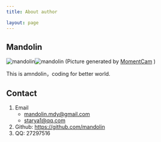 ```yaml
---
title: About author

layout: page
---
```


## Mandolin
![mandolin](http://hia.g56.me/img/mandolin/mandolin0.jpg)![mandolin](http://hia.g56.me/img/mandolin/mandolin1.jpg)
(Picture generated by [MomentCam](http://www.manboker.com/) )
<!-- MomentCam -->

This is amndolin，coding for better world.
<!-- @todo 增加详细介绍 -->

## Contact
1. Email
    - <mandolin.mdy@gmail.com>
    - <starya1@qq.com>
1. Github: https://github.com/mandolin
1. QQ: 27297516

<!-- @todo 增加其它联系方式：网站、博客、微信、fb、tw等 -->
